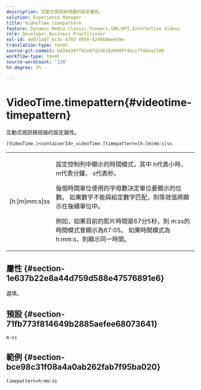 ```yaml
---
description: 互動式視訊檢視器的設定屬性。
solution: Experience Manager
title: VideoTime.timepattern
feature: Dynamic Media Classic,Viewers,SDK/API,Interactive Videos
role: Developer,Business Practitioner
exl-id: de071adf-6c3c-4702-8950-8246b8ee459e
translation-type: tm+mt
source-git-commit: b4344397f82eb7d2d61020909f4acc7fddea210b
workflow-type: tm+mt
source-wordcount: '128'
ht-degree: 3%

---
```


# VideoTime.timepattern{#videotime-timepattern}

互動式視訊檢視器的設定屬性。

`[VideoTime.|<containerId>_videoTime.]timepattern=[h:]m|mm:s|ss`

<table id="table_441553CD34C94A58A9D7CBF772DEDDB6"> 
 <tbody> 
  <tr> 
   <td colname="col1"> <p> <span class="codeph"> [h:]m|mm:s|ss</span> </p> </td> 
   <td colname="col2"> <p> 設定控制列中顯示的時間模式，其中<span class="codeph"> h</span>代表小時，<span class="codeph"> m</span>代表分鐘，<span class="codeph"> s</span>代表秒。 </p> <p>每個時間單位使用的字母數決定單位要顯示的位數。 如果數字不能與給定數字匹配，則等效值將顯示在後續單位中。 </p> <p>例如，如果目前的影片時間是67分5秒，則<span class="codeph"> m:ss</span>的時間模式會顯示為67:05。 如果時間模式為<span class="codeph"> h:mm:s</span>，則顯示同一時間。 </p> </td> 
  </tr> 
 </tbody> 
</table>

## 屬性 {#section-1e637b22e8a44d759d588e47576891e6}

選填。

## 預設 {#section-71fb773f814649b2885aefee68073641}

`m:ss`

## 範例 {#section-bce98c31f08a4a0ab262fab7f95ba020}

```
timepattern=h:mm:ss
```
